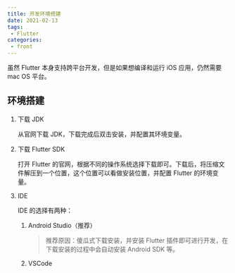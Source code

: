 ```yaml
---
title: 开发环境搭建
date: 2021-02-13
tags:
 - Flutter
categories:
 - front
---
```


虽然 Flutter 本身支持跨平台开发，但是如果想编译和运行 iOS 应用，仍然需要 mac OS 平台。

## 环境搭建

1. 下载 JDK

   从官网下载 JDK，下载完成后双击安装，并配置其环境变量。

2. 下载 Flutter SDK

   打开 Flutter 的官网，根据不同的操作系统选择下载即可。下载后，将压缩文件解压到一个位置，这个位置可以看做安装位置，并配置 Flutter 的环境变量。

3. IDE 

   IDE 的选择有两种：

   1. Android Studio（推荐）

      > 推荐原因：傻瓜式下载安装，并安装 Flutter 插件即可进行开发，在下载安装的过程中会自动安装 Android SDK 等。

   2. VSCode